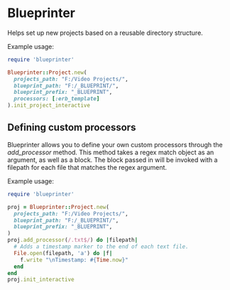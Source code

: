 Blueprinter
===========

Helps set up new projects based on a reusable directory structure.

Example usage:

```ruby
require 'blueprinter'

Blueprinter::Project.new(
  projects_path: "F:/Video Projects/",
  blueprint_path: "F:/_BLUEPRINT/",
  blueprint_prefix: "_BLUEPRINT",
  processors: [:erb_template]
).init_project_interactive
```

Defining custom processors
--------------------------

Blueprinter allows you to define your own custom processors through the *add_processor* method. This method takes a regex match object as an argument, as well as a block. The block passed in will be invoked with a filepath for each file that matches the regex argument.

Example usage:
```ruby
require 'blueprinter'

proj = Blueprinter::Project.new(
  projects_path: "F:/Video Projects/",
  blueprint_path: "F:/_BLUEPRINT/",
  blueprint_prefix: "_BLUEPRINT",
)
proj.add_processor(/.txt$/) do |filepath|
  # Adds a timestamp marker to the end of each text file.
  File.open(filepath, 'a') do |f|
    f.write "\nTimestamp: #{Time.now}"
  end
end
proj.init_interactive
```